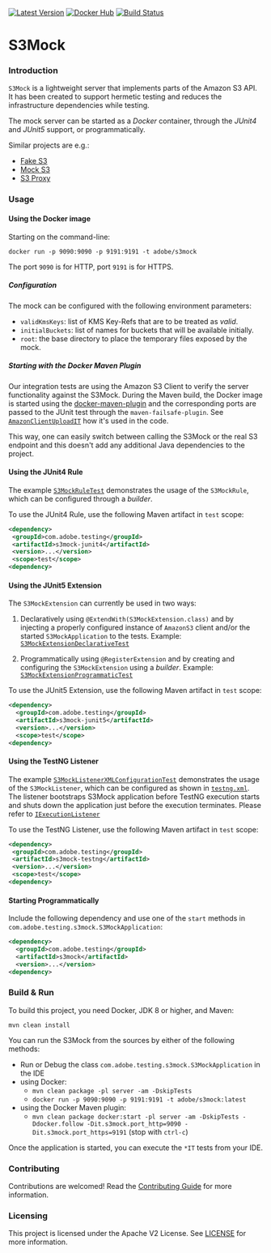 [![Latest Version](https://img.shields.io/maven-central/v/com.adobe.testing/s3mock.svg?maxAge=3600&label=Latest%20Release)](https://search.maven.org/#search%7Cga%7C1%7Cg%3Acom.adobe.testing%20a%3As3mock)
[![Docker Hub](https://img.shields.io/badge/docker-latest-blue.svg)](https://hub.docker.com/r/adobe/s3mock/)
[![Build Status](https://travis-ci.org/adobe/S3Mock.svg?branch=master)](https://travis-ci.org/adobe/S3Mock)


S3Mock
======

### Introduction

`S3Mock` is a lightweight server that implements parts of the Amazon S3 API.
It has been created to support hermetic testing and reduces the infrastructure dependencies while testing.

The mock server can be started as a *Docker* container, through the *JUnit4* and *JUnit5* support, or programmatically.

Similar projects are e.g.:

 - [Fake S3](https://github.com/jubos/fake-s3)
 - [Mock S3](https://github.com/jserver/mock-s3)
 - [S3 Proxy](https://github.com/andrewgaul/s3proxy)

### Usage

#### Using the Docker image

Starting on the command-line:

    docker run -p 9090:9090 -p 9191:9191 -t adobe/s3mock

The port `9090` is for HTTP, port `9191` is for HTTPS.

##### Configuration

The mock can be configured with the following environment parameters:

- `validKmsKeys`: list of KMS Key-Refs that are to be treated as *valid*.
- `initialBuckets`: list of names for buckets that will be available initially.
- `root`: the base directory to place the temporary files exposed by the mock.

##### Starting with the Docker Maven Plugin

Our integration tests are using the Amazon S3 Client to verify the server functionality against the S3Mock. During the Maven build, the Docker image is started using the [docker-maven-plugin](https://dmp.fabric8.io/) and the corresponding ports are passed to the JUnit test through the `maven-failsafe-plugin`. See [`AmazonClientUploadIT`](server/src/test/java/com/adobe/testing/s3mock/its/AmazonClientUploadIT.java) how it's used in the code.

This way, one can easily switch between calling the S3Mock or the real S3 endpoint and this doesn't add any additional Java dependencies to the project.

#### Using the JUnit4 Rule

The example [`S3MockRuleTest`](testsupport/junit4/src/test/java/com/adobe/testing/s3mock/junit4/S3MockRuleTest.java) demonstrates the usage of the `S3MockRule`, which can be configured through a _builder_.

To use the JUnit4 Rule, use the following Maven artifact in `test` scope:

```xml
<dependency>
 <groupId>com.adobe.testing</groupId>
 <artifactId>s3mock-junit4</artifactId>
 <version>...</version>
 <scope>test</scope>
<dependency>
```

#### Using the JUnit5 Extension

The `S3MockExtension` can currently be used in two ways:

1. Declaratively using `@ExtendWith(S3MockExtension.class)` and by injecting a properly configured instance of `AmazonS3` client and/or the started `S3MockApplication` to the tests.
Example: [`S3MockExtensionDeclarativeTest`](testsupport/junit5/src/test/java/com/adobe/testing/s3mock/junit5/S3MockExtensionDeclarativeTest.java)

1. Programmatically using `@RegisterExtension` and by creating and configuring the `S3MockExtension` using a _builder_.
Example: [`S3MockExtensionProgrammaticTest`](testsupport/junit5/src/test/java/com/adobe/testing/s3mock/junit5/S3MockExtensionProgrammaticTest.java)

To use the JUnit5 Extension, use the following Maven artifact in `test` scope:

```xml
<dependency>
  <groupId>com.adobe.testing</groupId>
  <artifactId>s3mock-junit5</artifactId>
  <version>...</version>
  <scope>test</scope>
<dependency>
```

#### Using the TestNG Listener

The example [`S3MockListenerXMLConfigurationTest`](testsupport/testng/src/test/java/com/adobe/testing/s3mock/testng/S3MockListenerXMLConfigurationTest.java) demonstrates the usage of the `S3MockListener`, which can be configured as shown in [`testng.xml`](testsupport/testng/src/test/resources/testng.xml). The listener bootstraps S3Mock application before TestNG execution starts and shuts down the application just before the execution terminates. Please refer to [`IExecutionListener`](https://jitpack.io/com/github/cbeust/testng/master/javadoc/org/testng/IExecutionListener.html) 

To use the TestNG Listener, use the following Maven artifact in `test` scope:

```xml
<dependency>
 <groupId>com.adobe.testing</groupId>
 <artifactId>s3mock-testng</artifactId>
 <version>...</version>
 <scope>test</scope>
<dependency>
```

#### Starting Programmatically

Include the following dependency and use one of the `start` methods in `com.adobe.testing.s3mock.S3MockApplication`:

```xml
<dependency>
  <groupId>com.adobe.testing</groupId>
  <artifactId>s3mock</artifactId>
  <version>...</version>
<dependency>
```

### Build & Run

To build this project, you need Docker, JDK 8 or higher, and Maven:

    mvn clean install

You can run the S3Mock from the sources by either of the following methods:

* Run or Debug the class `com.adobe.testing.s3mock.S3MockApplication` in the IDE
* using Docker:
  * `mvn clean package -pl server -am -DskipTests`
  * `docker run -p 9090:9090 -p 9191:9191 -t adobe/s3mock:latest`
* using the Docker Maven plugin:
  * `mvn clean package docker:start -pl server -am -DskipTests -Ddocker.follow -Dit.s3mock.port_http=9090 -Dit.s3mock.port_https=9191` (stop with `ctrl-c`)

Once the application is started, you can execute the `*IT` tests from your IDE.

### Contributing

Contributions are welcomed! Read the [Contributing Guide](CONTRIBUTING.md) for more information.

### Licensing

This project is licensed under the Apache V2 License. See [LICENSE](LICENSE) for more information.
